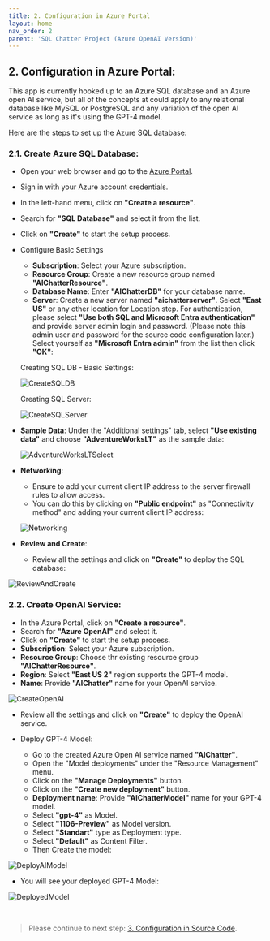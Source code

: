 ```yaml
---
title: 2. Configuration in Azure Portal
layout: home
nav_order: 2
parent: 'SQL Chatter Project (Azure OpenAI Version)'
---
```


## 2. Configuration in Azure Portal:

This app is currently hooked up to an Azure SQL database and an Azure open AI service, but all of the concepts at could apply to any relational database like MySQL or PostgreSQL and any variation of the open AI service as long as it's using the GPT-4 model.

Here are the steps to set up the Azure SQL database:

### 2.1. Create Azure SQL Database:

* Open your web browser and go to the [Azure Portal](https://ms.portal.azure.com/). 
* Sign in with your Azure account credentials.
* In the left-hand menu, click on **"Create a resource"**.
* Search for **"SQL Database"** and select it from the list.
* Click on **"Create"** to start the setup process.
* Configure Basic Settings
  * **Subscription**: Select your Azure subscription.
  * **Resource Group**: Create a new resource group named **"AIChatterResource"**.
  * **Database Name**: Enter **"AIChatterDB"** for your database name.
  * **Server**: Create a new server named **"aichatterserver"**. Select **"East US"** or any other location for Location step. For authentication, please select **"Use both SQL and Microsoft Entra authentication"** and provide server admin login and password. (Please note this admin user and password for the source code configuration later.)
  Select yourself as **"Microsoft Entra admin"** from the list then click **"OK"**:

   Creating SQL DB - Basic Settings:

  ![CreateSQLDB](./OpenAIImages/CreateSQLDB1.png)

   Creating SQL Server:

  ![CreateSQLServer](./OpenAIImages/CreateSQLServer.png)

* **Sample Data**: Under the "Additional settings" tab, select **"Use existing data"** and choose **"AdventureWorksLT"** as the sample data:

  ![AdventureWorksLTSelect](./OpenAIImages/AdventureWorksLTSelect.png)

* **Networking**: 

  * Ensure to add your current client IP address to the server firewall rules to allow access.
  * You can do this by clicking on **"Public endpoint"** as "Connectivity method" and adding your current client IP address:

  ![Networking](./OpenAIImages/Networking.png)

* **Review and Create**: 
  * Review all the settings and click on **"Create"** to deploy the SQL database:

 ![ReviewAndCreate](./OpenAIImages/ReviewAndCreate.png)

### 2.2. Create OpenAI Service:

* In the Azure Portal, click on **"Create a resource"**.
* Search for **"Azure OpenAI"** and select it.
* Click on **"Create"** to start the setup process.
* **Subscription**: Select your Azure subscription.
* **Resource Group**: Choose thr existing resource group **"AIChatterResource"**.
* **Region**: Select **"East US 2"** region supports the GPT-4 model.
* **Name**: Provide **"AIChatter"** name for your OpenAI service.

![CreateOpenAI](./OpenAIImages/CreateOpenAI.png)

* Review all the settings and click on **"Create"** to deploy the OpenAI service.

* Deploy GPT-4 Model:
  * Go to the created Azure Open AI service named **"AIChatter"**.
  * Open the "Model deployments" under the "Resource Management" menu.
  * Click on the **"Manage Deployments"** button.
  * Click on the **"Create new deployment"** button.
  * **Deployment name**: Provide **"AIChatterModel"** name for your GPT-4 model.
  * Select **"gpt-4"** as Model.
  * Select **"1106-Preview"** as Model version.
  * Select **"Standart"** type as Deployment type.
  * Select **"Default"** as Content Filter.
  * Then Create the model:

![DeployAIModel](./OpenAIImages/DeployAIModel.png)

* You will see your deployed GPT-4 Model:

![DeployedModel](./OpenAIImages/DeployedModel.png)

&nbsp;
> Please continue to next step: [3. Configuration in Source Code](https://241.github.io/ghcopilotdemo/SQLChatter_OpenAI/0103_ConfigurationInSourceCode.html).